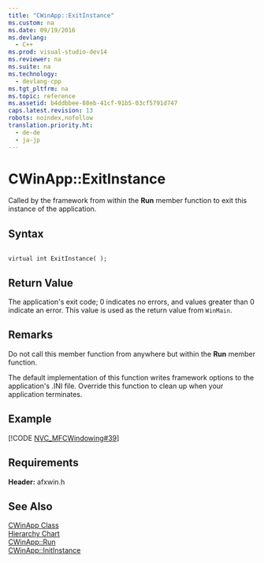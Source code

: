 ```yaml
---
title: "CWinApp::ExitInstance"
ms.custom: na
ms.date: 09/19/2016
ms.devlang: 
  - C++
ms.prod: visual-studio-dev14
ms.reviewer: na
ms.suite: na
ms.technology: 
  - devlang-cpp
ms.tgt_pltfrm: na
ms.topic: reference
ms.assetid: b4ddbbee-88eb-41cf-91b5-03cf5791d747
caps.latest.revision: 13
robots: noindex,nofollow
translation.priority.ht: 
  - de-de
  - ja-jp
---
```

# CWinApp::ExitInstance
Called by the framework from within the **Run** member function to exit this instance of the application.  
  
## Syntax  
  
```  
  
virtual int ExitInstance( );  
```  
  
## Return Value  
 The application's exit code; 0 indicates no errors, and values greater than 0 indicate an error. This value is used as the return value from `WinMain`.  
  
## Remarks  
 Do not call this member function from anywhere but within the **Run** member function.  
  
 The default implementation of this function writes framework options to the application's .INI file. Override this function to clean up when your application terminates.  
  
## Example  
 [!CODE [NVC_MFCWindowing#39](../CodeSnippet/VS_Snippets_Cpp/NVC_MFCWindowing#39)]  
  
## Requirements  
 **Header:** afxwin.h  
  
## See Also  
 [CWinApp Class](../vs140/CWinApp-Class.md)   
 [Hierarchy Chart](../vs140/Hierarchy-Chart.md)   
 [CWinApp::Run](../vs140/CWinApp--Run.md)   
 [CWinApp::InitInstance](../vs140/CWinApp--InitInstance.md)